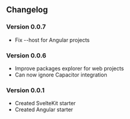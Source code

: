 ## Changelog

### Version 0.0.7

- Fix --host for Angular projects

### Version 0.0.6

- Improve packages explorer for web projects
- Can now ignore Capacitor integration

### Version 0.0.1

- Created SvelteKit starter
- Created Angular starter
